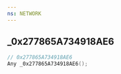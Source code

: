 ```yaml
---
ns: NETWORK
---
```

## _0x277865A734918AE6

```c
// 0x277865A734918AE6
Any _0x277865A734918AE6();
```


